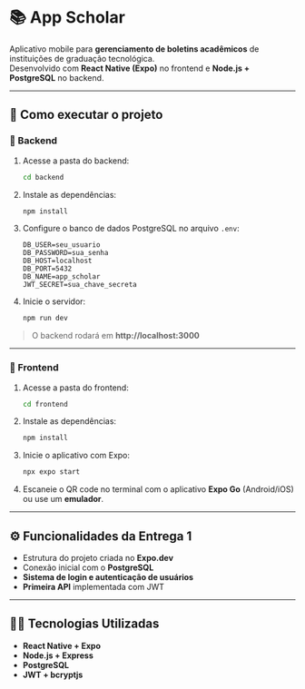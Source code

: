 # 📚 App Scholar

Aplicativo mobile para **gerenciamento de boletins acadêmicos** de instituições de graduação tecnológica.  
Desenvolvido com **React Native (Expo)** no frontend e **Node.js + PostgreSQL** no backend.

---

## 🚀 Como executar o projeto

### 🔹 Backend
1. Acesse a pasta do backend:
   ```bash
   cd backend
   ```
2. Instale as dependências:
   ```bash
   npm install
   ```
3. Configure o banco de dados PostgreSQL no arquivo `.env`:
   ```env
   DB_USER=seu_usuario
   DB_PASSWORD=sua_senha
   DB_HOST=localhost
   DB_PORT=5432
   DB_NAME=app_scholar
   JWT_SECRET=sua_chave_secreta
   ```
4. Inicie o servidor:
   ```bash
   npm run dev
   ```
> O backend rodará em **http://localhost:3000**

---

### 🔹 Frontend
1. Acesse a pasta do frontend:
   ```bash
   cd frontend
   ```
2. Instale as dependências:
   ```bash
   npm install
   ```
3. Inicie o aplicativo com Expo:
   ```bash
   npx expo start
   ```
4. Escaneie o QR code no terminal com o aplicativo **Expo Go** (Android/iOS)  
   ou use um **emulador**.

---

## ⚙️ Funcionalidades da Entrega 1
- Estrutura do projeto criada no **Expo.dev**  
- Conexão inicial com o **PostgreSQL**  
- **Sistema de login e autenticação de usuários**  
- **Primeira API** implementada com JWT  

---

## 👩‍💻 Tecnologias Utilizadas
- **React Native + Expo**  
- **Node.js + Express**  
- **PostgreSQL**  
- **JWT + bcryptjs**
